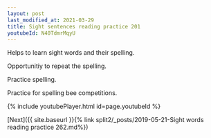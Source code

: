 ```yaml
---
layout: post
last_modified_at: 2021-03-29
title: Sight sentences reading practice 201
youtubeId: N40TdmrMqyU
---
```

 
 
Helps to learn sight words and their spelling.

Opportunitiy to repeat the spelling. 

Practice spelling. 
 
Practice for spelling bee competitions. 
 
{% include youtubePlayer.html id=page.youtubeId %}
 
 

[Next]({{ site.baseurl }}{% link  split2/_posts/2019-05-21-Sight words reading practice 262.md%})
 
